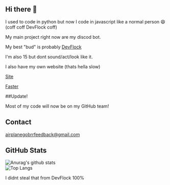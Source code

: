## Hi there :wave:

I used to code in python but now I code in javascript like a normal person 😄 (coff coff DevFlock coff)

My main project right now are my discod bot.

My best "bud" is probably [DevFlock](https://github.com/DevFlock)

I'm also 15 but dont sound/act/look like it.

I also have my own website (thats hella slow)

[Site](https://airplanegobrr.tk)

[Faster](http://72.219.69.45:2052/)

##Update!

Most of my code will now be on my GitHub team!

## Contact

airplanegobrrfeedback@gmail.com


## GitHub Stats 
![Anurag's github stats](https://github-readme-stats.vercel.app/api?username=AirplaneGoBrr&show_icons=true&theme=dark)<br>
![Top Langs](https://github-readme-stats.vercel.app/api/top-langs/?username=AirplaneGoBrr&theme=dark)

I didnt steal that from DevFlock 100%
